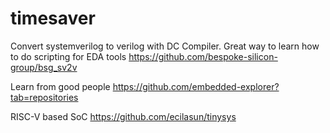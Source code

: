 # timesaver

Convert systemverilog to verilog with DC Compiler.  Great way to learn how to do scripting for EDA tools
https://github.com/bespoke-silicon-group/bsg_sv2v

Learn from good people 
https://github.com/embedded-explorer?tab=repositories

RISC-V based SoC
https://github.com/ecilasun/tinysys
